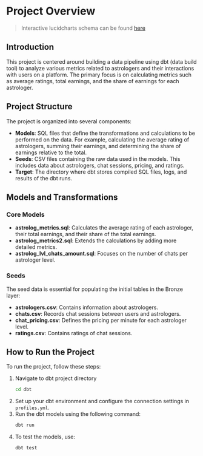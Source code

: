 
# Project Overview

> Interactive lucidcharts schema can be found [here](https://lucid.app/lucidchart/5fd48fb1-0c1f-4050-8750-3884cc9c1b1f/edit?invitationId=inv_9fbec2a3-a081-487f-b4d4-575096959620)


## Introduction
This project is centered around building a data pipeline using dbt (data build tool) to analyze various metrics related to astrologers and their interactions with users on a platform. The primary focus is on calculating metrics such as average ratings, total earnings, and the share of earnings for each astrologer.

## Project Structure
The project is organized into several components:
- **Models**: SQL files that define the transformations and calculations to be performed on the data. For example, calculating the average rating of astrologers, summing their earnings, and determining the share of earnings relative to the total.
- **Seeds**: CSV files containing the raw data used in the models. This includes data about astrologers, chat sessions, pricing, and ratings.
- **Target**: The directory where dbt stores compiled SQL files, logs, and results of the dbt runs.

## Models and Transformations
### Core Models
- **astrolog_metrics.sql**: Calculates the average rating of each astrologer, their total earnings, and their share of the total earnings.
- **astrolog_metrics2.sql**: Extends the calculations by adding more detailed metrics.
- **astrolog_lvl_chats_amount.sql**: Focuses on the number of chats per astrologer level.

### Seeds
The seed data is essential for populating the initial tables in the Bronze layer:
- **astrologers.csv**: Contains information about astrologers.
- **chats.csv**: Records chat sessions between users and astrologers.
- **chat_pricing.csv**: Defines the pricing per minute for each astrologer level.
- **ratings.csv**: Contains ratings of chat sessions.

## How to Run the Project
To run the project, follow these steps:
1. Navigate to dbt project directory
   ```bash
   cd dbt
   ```
2. Set up your dbt environment and configure the connection settings in `profiles.yml`.
3. Run the dbt models using the following command:
   ```bash
   dbt run
   ```
4. To test the models, use:
   ```bash
   dbt test
   ```
